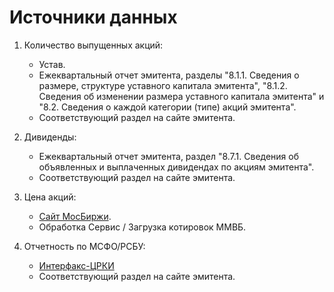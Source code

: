 # Источники данных

1. Количество выпущенных акций: 
    * Устав.
    * Ежеквартальный отчет эмитента, разделы "8.1.1. Сведения о размере, структуре уставного капитала эмитента", "8.1.2. Сведения об изменении размера уставного капитала эмитента" и "8.2. Сведения о каждой категории (типе) акций эмитента".
    * Соответствующий раздел на сайте эмитента.
     
2. Дивиденды:
    * Ежеквартальный отчет эмитента, раздел "8.7.1. Сведения об объявленных и выплаченных дивидендах по акциям эмитента".
    * Соответствующий раздел на сайте эмитента.
    
3. Цена акций:
    * [Сайт МосБиржи](https://www.moex.com/).
    * Обработка Сервис / Загрузка котировок ММВБ.
    
4. Отчетность по МСФО/РСБУ:
    * [Интерфакс-ЦРКИ](https://www.e-disclosure.ru/)
    * Соответствующий раздел на сайте эмитента.
